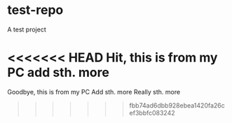 # test-repo
A test project

<<<<<<< HEAD
Hit, this is from my PC
add sth. more
=======
Goodbye, this is from my PC
Add sth. more
Really sth. more
>>>>>>> fbb74ad6dbb928ebea1420fa26cef3bbfc083242
